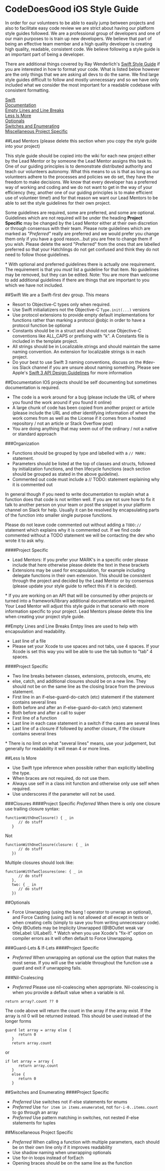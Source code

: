 # CodeDoesGood iOS Style Guide

In order for our volunteers to be able to easily jump between projects and also to facilitate easy code review we are strict about having our platform style guides followed. We are a professional group of developers and one of our main purposes to is train up new developers. We believe that part of being an effective team member and a high quality developer is creating high quality, readable, consistent code. We believe following a style guide is an important part of being a developer.

There are additional things covered by Ray Wenderlich's [Swift Style Guide](https://github.com/raywenderlich/swift-style-guide) if you are interested in how to format your code. What is listed below however are the only things that we are asking all devs to do the same. We find large style guides difficult to follow and mostly unnecessary and so we have only included what we consider the most important for a readable codebase with consistent formatting.

[Swift](#swift)  
[Documentation](#documentation)  
[Empty Lines and Line Breaks](#empty-lines-and-line-breaks)  
[Less Is More](#less-is-more)   
[Optionals](#optionals)   
[Switches and Enumerating](#switches-and-enumerating)   
[Miscellaneous Project Specific](#miscellaneous-project-specific)   

##Lead Mentors
(please delete this section when you copy the style guide into your project)  

This style guide should be copied into the wiki for each new project either by the Lead Mentor or by someone the Lead Mentor assigns this task to. One of our guiding principles is to demonstrate distributed authority and teach our volunteers autonomy. What this means to us is that as long as our volunteers adhere to the processes and policies we do set, they have the freedom to make decisions. We know that every developer has a preferred way of working and coding and we do not want to get in the way of your efficiency (hey, another one of our guiding principles is to make efficient use of volunteer time!) and for that reason we want our Lead Mentors to be able to set the style guidelines for their own project. 

Some guidelines are required, some are preferred, and some are optional. Guidelines which are not required will be under the heading **Project Specific** may be changed by the Lead Mentor either at their own discretion or through consensus with their team. Please note guidelines which are marked as _"Preferred"_ really are preferred and we would prefer you change them only if you have a good reason...but you are free to change them if you wish. Please delete the word "Preferred" from the ones that are labelled preferred so that your Hatchlings do not get confused and think they do not need to follow those guidelines.

\* With optional and preferred guidelines there is actually one requirement. The requirement is that you _must_ list a guideline for that item. No guidelines may be removed, but they can be edited. Note: You are more than welcome to add additional guidelines if there are things that are important to you which we have not included.

##Swift
We are a Swift-first dev group. This means  
- Resort to Objective-C types only when required. 
- Use Swift initialiatizers not the Objective-C `Type.init(...)` versions
- Use protocol extensions to provide empty default implementations for functions rather than marking a protocol @objc in order to have a protocol function be optional
- Constants should be in a struct and should not use Objective-C conventions like ALL_CAPS or prefixing with "k". A Constants file is included in the template project.
- All strings should be in Localizable.strings and should maintain the same naming convention. An extension for localizable strings is in each project.
- Do your best to use Swift 3 naming conventions, discuss on the #dev-ios Slack channel if you are unsure about naming something. Please see Apple's [Swift 3 API Design Guidelines](https://swift.org/documentation/api-design-guidelines) for more information

##Documentation
IOS projects should be self documenting but sometimes documentation is required.

- The code is a work around for a bug (please include the URL of where you found the work around if you found it online)
- A large chunk of code has been copied from another project or article (please include the URL and other identifying information of where the work comes from as well as the License if it comes from a hosted repository / not an article or Stack Overflow post)
- You are doing anything that may seem out of the ordinary / not a native or standard approach

###Organization
- Functions should be grouped by type and labelled with a `// MARK:` statement. 
- Parameters should be listed at the top of classes and structs, followed by initialization functions, and then lifecycle functions (each section should be grouped as stated in the above guideline).
- Commented out code must include a // TODO: statement explaining why it is commented out

In general though if you need to write documentation to explain what a function does that code is not written well. If you are not sure how to fix it talk to another person on your team or post the snippet in your platform channel on Slack for help. Usually it can be resolved by encapsulating parts of the function into smaller single purpose functions.

Please do not leave code commented out without adding a `TODO://` statement which explains why it is commented out. If we find code commented without a TODO statement we will be contacting the dev who wrote it to ask why.

####Project Specific
- Lead Mentors: If you prefer your MARK's in a specific order please include that here otherwise please delete the text in these brackets
- Extensions may be used for encapsulation, for example including delegate functions in their own extension. This should be consistent through the project and decided by the Lead Mentor or by consensus (please update your style guide to reflect this if it is decided). 

\* If you are working on an API that will be consumed by other projects or turned into a framework/library additional documentation will be required. Your Lead Mentor will adjust this style guide in that scenario with more information specific to your project. Lead Mentors please delete this line when creating your project style guide.

##Empty Lines and Line Breaks
Emtpy lines are used to help with encapsulation and readability.

- Last line of a file
- Please set your Xcode to use spaces and not tabs, use 4 spaces. If your Xcode is set this way you will be able to use the tab button to "tab" 4 spaces.

####Project Specific
- Two line breaks between classes, extensions, protocols, enums, etc
- else, catch, and additional closures should be on a new line. They should not be on the same line as the closing brace from the previous statement.
- First line in an if-else-guard-do-catch (etc) statement if the statement contains several lines
- Both before and after an if-else-guard-do-catch (etc) statement
- Both before and after a call to super
- First line of a function
- Last line in each case statement in a switch if the cases are several lines
- Last line of a closure if followed by another closure, if the closure contains several lines

\* There is no limit on what "several lines" means, use your judgement, but generally for readability it will mean 4 or more lines.

##Less Is More
- Use Swift type inference when possible rather than explicitly labelling the type.
- When braces are not required, do not use them. 
- Always use self in a class init function and otherwise only use self when required.
- Use underscores if the parameter will not be used.

###Closures
####Project Specific
_Preferred_ When there is only one closure use trailing closure syntax:

```
functionWithOneClosure() { _ in 
      // do stuff
   }
```

Not

```
functionWithOneClosure(closure: { _ in 
      // do stuff
   })
```
   
Multiple closures should look like:

```
functionWithTwoClosures(one: { _ in
      // do stuff
   },
   two: { _ in
      // do stuff
   })
```

##Optionals
- Force Unwrapping (using the bang ! operator to unwrap an optional), and Force Casting (using as!) is not allowed _at all_ except in tests or when creating cells (simply to save you from writing unnecessary code). 
- Only IBOutlets may be Implicity Unwrapped (@IBOutlet weak var titleLabel: UILabel!). 
\* Watch when you use Xcode's "fix-it" option on compiler errors as it will often default to Force Unwrapping.

###Guard-Lets & If-Lets
####Project Specific
- _Preferred_ When unwrapping an optional use the option that makes the most sense. If you will use the variable throughout the function use a guard and exit if unwrapping fails.

###Nil-Coalescing
- _Preferred_ Please use nil-coalescing when appropriate. Nil-coalescing is when you provide a default value when a variable is nil.   

```
return array?.count ?? 0
```
   
The code above will return the count in the array if the array exist. If the array is nil 0 will be returned instead. This should be used instead of the longer forms

```
guard let array = array else {
      return 0
   }
   return array.count
```
   
or

```
if let array = array {
      return array.count
   }
   else {
      return 0
   }
```
   
##Switches and Enumerating
####Project Specific
- _Preferred_ Use switches not if-else statements for enums
- _Preferred_ Use `for item in items.enumerated`, not `for-i-0..items.count` to go through an array
- _Preferred_ Use pattern matching in switches, not nested if-else statements for tuples
   
##Miscellaneous Project Specific
- _Preferred_ When calling a function with multiple parameters, each should be on their own line only if it improves readability
- Use shadow naming when unwrapping optionals
- Use for-in loops instead of forEach
- Opening braces should be on the same line as the function
